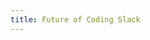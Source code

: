 ```yaml
---
title: Future of Coding Slack
---
```


<script>window.location.href = 'https://join.slack.com/t/futureofcoding/shared_invite/enQtNjY0ODY1NjE4Nzg2LWM4MWVlZWJjMjZlNDI5MGE3MDhlODNkN2QwNTY5NjdiMWMyN2Y3YjUyMGYwZjc1ZjFiOGI1NmE4OWNlZmExMzc'</script>
